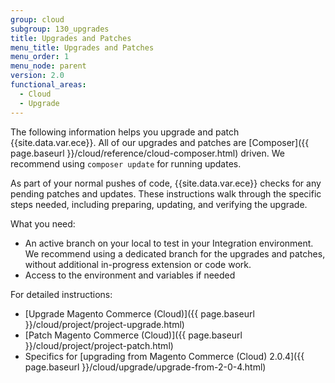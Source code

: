 ```yaml
---
group: cloud
subgroup: 130_upgrades
title: Upgrades and Patches
menu_title: Upgrades and Patches
menu_order: 1
menu_node: parent
version: 2.0
functional_areas:
  - Cloud
  - Upgrade
---
```


The following information helps you upgrade and patch {{site.data.var.ece}}. All of our upgrades and patches are [Composer]({{ page.baseurl }}/cloud/reference/cloud-composer.html) driven. We recommend using `composer update` for running updates.

As part of your normal pushes of code, {{site.data.var.ece}} checks for any pending patches and updates. These instructions walk through the specific steps needed, including preparing, updating, and verifying the upgrade.

What you need:

* An active branch on your local to test in your Integration environment. We recommend using a dedicated branch for the upgrades and patches, without additional in-progress extension or code work.
* Access to the environment and variables if needed

For detailed instructions:

* [Upgrade Magento Commerce (Cloud)]({{ page.baseurl }}/cloud/project/project-upgrade.html)
* [Patch Magento Commerce (Cloud)]({{ page.baseurl }}/cloud/project/project-patch.html)
* Specifics for [upgrading from Magento Commerce (Cloud) 2.0.4]({{ page.baseurl }}/cloud/upgrade/upgrade-from-2-0-4.html)
